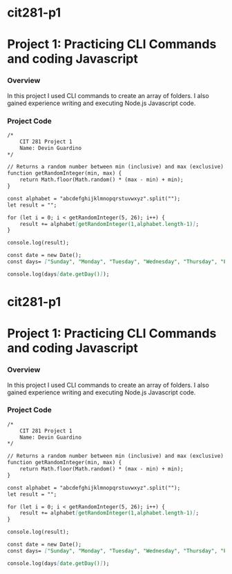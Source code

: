 # cit281-p1

# Project 1: Practicing CLI Commands and coding Javascript

### Overview
In this project I used CLI commands to create an array of folders. I also gained experience writing and executing Node.js Javascript code.

### Project Code
```markdown
/*
    CIT 281 Project 1
    Name: Devin Guardino
*/

// Returns a random number between min (inclusive) and max (exclusive)
function getRandomInteger(min, max) {
    return Math.floor(Math.random() * (max - min) + min);
}

const alphabet = "abcdefghijklmnopqrstuvwxyz".split("");
let result = "";

for (let i = 0; i < getRandomInteger(5, 26); i++) {
    result += alphabet[getRandomInteger(1,alphabet.length-1)];
}

console.log(result);
```

```markdown
const date = new Date();
const days= ["Sunday", "Monday", "Tuesday", "Wednesday", "Thursday", "Friday", "Saturday"];

console.log(days[date.getDay()]);
```
# cit281-p1
# Project 1: Practicing CLI Commands and coding Javascript

### Overview
In this project I used CLI commands to create an array of folders. I also gained experience writing and executing Node.js Javascript code.

### Project Code
```markdown
/*
    CIT 281 Project 1
    Name: Devin Guardino
*/

// Returns a random number between min (inclusive) and max (exclusive)
function getRandomInteger(min, max) {
    return Math.floor(Math.random() * (max - min) + min);
}

const alphabet = "abcdefghijklmnopqrstuvwxyz".split("");
let result = "";

for (let i = 0; i < getRandomInteger(5, 26); i++) {
    result += alphabet[getRandomInteger(1,alphabet.length-1)];
}

console.log(result);
```

```markdown
const date = new Date();
const days= ["Sunday", "Monday", "Tuesday", "Wednesday", "Thursday", "Friday", "Saturday"];

console.log(days[date.getDay()]);
```
